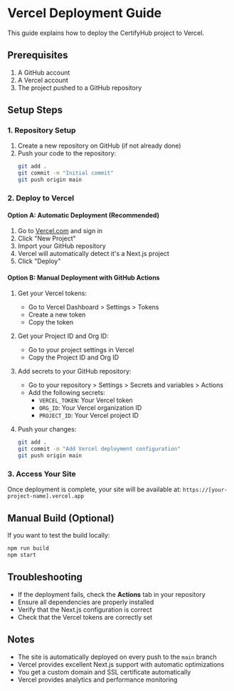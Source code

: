 # Vercel Deployment Guide

This guide explains how to deploy the CertifyHub project to Vercel.

## Prerequisites

1. A GitHub account
2. A Vercel account
3. The project pushed to a GitHub repository

## Setup Steps

### 1. Repository Setup

1. Create a new repository on GitHub (if not already done)
2. Push your code to the repository:
   ```bash
   git add .
   git commit -m "Initial commit"
   git push origin main
   ```

### 2. Deploy to Vercel

#### Option A: Automatic Deployment (Recommended)

1. Go to [Vercel.com](https://vercel.com) and sign in
2. Click "New Project"
3. Import your GitHub repository
4. Vercel will automatically detect it's a Next.js project
5. Click "Deploy"

#### Option B: Manual Deployment with GitHub Actions

1. Get your Vercel tokens:
   - Go to Vercel Dashboard > Settings > Tokens
   - Create a new token
   - Copy the token

2. Get your Project ID and Org ID:
   - Go to your project settings in Vercel
   - Copy the Project ID and Org ID

3. Add secrets to your GitHub repository:
   - Go to your repository > Settings > Secrets and variables > Actions
   - Add the following secrets:
     - `VERCEL_TOKEN`: Your Vercel token
     - `ORG_ID`: Your Vercel organization ID
     - `PROJECT_ID`: Your Vercel project ID

4. Push your changes:
   ```bash
   git add .
   git commit -m "Add Vercel deployment configuration"
   git push origin main
   ```

### 3. Access Your Site

Once deployment is complete, your site will be available at:
`https://[your-project-name].vercel.app`

## Manual Build (Optional)

If you want to test the build locally:

```bash
npm run build
npm start
```

## Troubleshooting

- If the deployment fails, check the **Actions** tab in your repository
- Ensure all dependencies are properly installed
- Verify that the Next.js configuration is correct
- Check that the Vercel tokens are correctly set

## Notes

- The site is automatically deployed on every push to the `main` branch
- Vercel provides excellent Next.js support with automatic optimizations
- You get a custom domain and SSL certificate automatically
- Vercel provides analytics and performance monitoring 